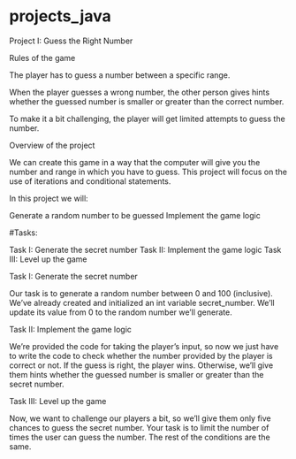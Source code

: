 # projects_java

Project I: Guess the Right Number

Rules of the game

The player has to guess a number between a specific range.

When the player guesses a wrong number, the other person gives hints
whether the guessed number is smaller or greater than the correct number.

To make it a bit challenging, the player will get limited attempts
to guess the number.

Overview of the project

We can create this game in a way that the computer will give you the number
 and range in which you have to guess. This project will focus on the use of 
iterations and conditional statements.

In this project we will:

Generate a random number to be guessed
Implement the game logic


#Tasks: 

Task I: Generate the secret number
Task II: Implement the game logic
Task III: Level up the game


Task I: Generate the secret number

Our task is to generate a random number between 0 and 100 (inclusive). 
We’ve already created and initialized an int variable secret_number.
 We’ll update its value from 0 to the random number we’ll generate.

Task II: Implement the game logic

We’re provided the code for taking the player’s input, so now we 
just have to write the code to check whether the number provided 
by the player is correct or not. If the guess is right, the player wins.
 Otherwise, we’ll give them hints whether the guessed number is smaller 
or greater than the secret number.

Task III: Level up the game

Now, we want to challenge our players a bit, so we’ll give them only five 
chances to guess the secret number. Your task is to limit the number of times 
the user can guess the number. The rest of the conditions are the same.


